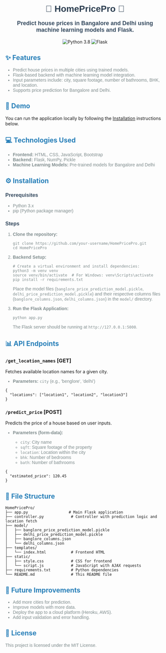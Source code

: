 <h1 align="center" style="font-family: Arial, sans-serif; color: #2C3E50;">🏡 HomePricePro 🏡</h1>

<p align="center" style="font-family: Arial; font-size: 18px; color: #34495E;">
  <strong>Predict house prices in Bangalore and Delhi using machine learning models and Flask.</strong>
</p>

<p align="center">
  <img src="https://img.shields.io/badge/python-v3.8-blue" alt="Python 3.8">
  <img src="https://img.shields.io/badge/flask-v2.0.1-green" alt="Flask">
</p>

<h2 style="color: #2980B9;">✨ Features</h2>
<ul style="font-family: Arial; color: #7F8C8D;">
  <li>Predict house prices in multiple cities using trained models.</li>
  <li>Flask-based backend with machine learning model integration.</li>
  <li>Input parameters include: city, square footage, number of bathrooms, BHK, and location.</li>
  <li>Supports price prediction for Bangalore and Delhi.</li>
</ul>

<h2 style="color: #2980B9;">🚀 Demo</h2>
<p>You can run the application locally by following the <a href="#installation">Installation</a> instructions below.</p>

<h2 style="color: #2980B9;">💻 Technologies Used</h2>
<ul style="font-family: Arial; color: #7F8C8D;">
  <li><strong>Frontend:</strong> HTML, CSS, JavaScript, Bootstrap</li>
  <li><strong>Backend:</strong> Flask, NumPy, Pickle</li>
  <li><strong>Machine Learning Models:</strong> Pre-trained models for Bangalore and Delhi</li>
</ul>

<h2 id="installation" style="color: #2980B9;">⚙️ Installation</h2>
<h3 style="font-family: Arial; color: #34495E;">Prerequisites</h3>
<ul style="font-family: Arial; color: #7F8C8D;">
  <li>Python 3.x</li>
  <li>pip (Python package manager)</li>
</ul>

<h3 style="font-family: Arial; color: #34495E;">Steps</h3>
<ol style="font-family: Arial; color: #7F8C8D;">
  <li><strong>Clone the repository:</strong></li>
  <pre><code>git clone https://github.com/your-username/HomePricePro.git
cd HomePricePro</code></pre>

  <li><strong>Backend Setup:</strong></li>
  <pre><code># Create a virtual environment and install dependencies:
python3 -m venv venv
source venv/bin/activate  # For Windows: venv\Scripts\activate
pip install -r requirements.txt</code></pre>

  <p>Place the model files (<code>banglore_price_prediction_model.pickle</code>, <code>delhi_price_prediction_model.pickle</code>) and their respective columns files (<code>banglore_columns.json</code>, <code>delhi_columns.json</code>) in the <code>model/</code> directory.</p>

  <li><strong>Run the Flask Application:</strong></li>
  <pre><code>python app.py</code></pre>
  <p>The Flask server should be running at <code>http://127.0.0.1:5000</code>.</p>
</ol>

<h2 style="color: #2980B9;">📊 API Endpoints</h2>

<h3><code>/get_location_names</code> [GET]</h3>
<p>Fetches available location names for a given city.</p>
<ul style="font-family: Arial; color: #7F8C8D;">
  <li><strong>Parameters:</strong> <code>city</code> (e.g., 'benglore', 'delhi')</li>
</ul>
<pre><code>{
  "locations": ["location1", "location2", "location3"]
}</code></pre>

<h3><code>/predict_price</code> [POST]</h3>
<p>Predicts the price of a house based on user inputs.</p>
<ul style="font-family: Arial; color: #7F8C8D;">
  <li><strong>Parameters (form-data):</strong></li>
  <ul>
    <li><code>city</code>: City name</li>
    <li><code>sqft</code>: Square footage of the property</li>
    <li><code>location</code>: Location within the city</li>
    <li><code>bhk</code>: Number of bedrooms</li>
    <li><code>bath</code>: Number of bathrooms</li>
  </ul>
</ul>
<pre><code>{
  "estimated_price": 120.45
}</code></pre>

<h2 style="color: #2980B9;">📂 File Structure</h2>
<pre><code>HomePricePro/
├── app.py                  # Main Flask application
├── controller.py            # Controller with prediction logic and location fetch
├── model/
│   ├── banglore_price_prediction_model.pickle
│   ├── delhi_price_prediction_model.pickle
│   ├── banglore_columns.json
│   └── delhi_columns.json
├── templates/
│   └── index.html           # Frontend HTML
├── static/
│   ├── style.css            # CSS for frontend
│   └── script.js            # JavaScript with AJAX requests
├── requirements.txt         # Python dependencies
└── README.md                # This README file</code></pre>

<h2 style="color: #2980B9;">🔧 Future Improvements</h2>
<ul style="font-family: Arial; color: #7F8C8D;">
  <li>Add more cities for prediction.</li>
  <li>Improve models with more data.</li>
  <li>Deploy the app to a cloud platform (Heroku, AWS).</li>
  <li>Add input validation and error handling.</li>
</ul>

<h2 style="color: #2980B9;">📜 License</h2>
<p style="font-family: Arial; color: #7F8C8D;">This project is licensed under the MIT License.</p>
